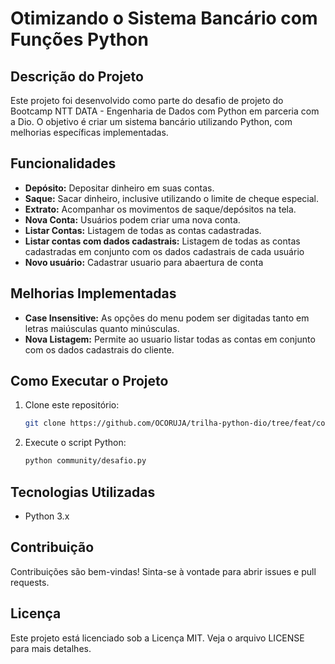 # Otimizando o Sistema Bancário com Funções Python


## Descrição do Projeto
Este projeto foi desenvolvido como parte do desafio de projeto do Bootcamp NTT DATA - Engenharia de Dados com Python em parceria com a Dio. O objetivo é criar um sistema bancário utilizando Python, com melhorias específicas implementadas.

## Funcionalidades
- **Depósito:** Depositar dinheiro em suas contas.
- **Saque:** Sacar dinheiro, inclusive utilizando o limite de cheque especial.
- **Extrato:** Acompanhar os movimentos de saque/depósitos na tela.
- **Nova Conta:** Usuários podem criar uma nova conta.
- **Listar Contas:** Listagem de todas as contas cadastradas.
- **Listar contas com dados cadastrais:** Listagem de todas as contas cadastradas em conjunto com os dados cadastrais de cada usuário
- **Novo usuário:** Cadastrar usuario para abaertura de conta


## Melhorias Implementadas
- **Case Insensitive:** As opções do menu podem ser digitadas tanto em letras maiúsculas quanto minúsculas.
- **Nova Listagem:** Permite ao usuario listar todas as contas em conjunto com os dados cadastrais do cliente.

## Como Executar o Projeto
1. Clone este repositório:
    ```bash
    git clone https://github.com/OCORUJA/trilha-python-dio/tree/feat/community/OCORUJA/01%20-%20Estrutura%20de%20dados/community
    ```
2. Execute o script Python:
    ```bash
    python community/desafio.py
    ```

## Tecnologias Utilizadas
- Python 3.x

## Contribuição
Contribuições são bem-vindas! Sinta-se à vontade para abrir issues e pull requests.

## Licença
Este projeto está licenciado sob a Licença MIT. Veja o arquivo LICENSE para mais detalhes.